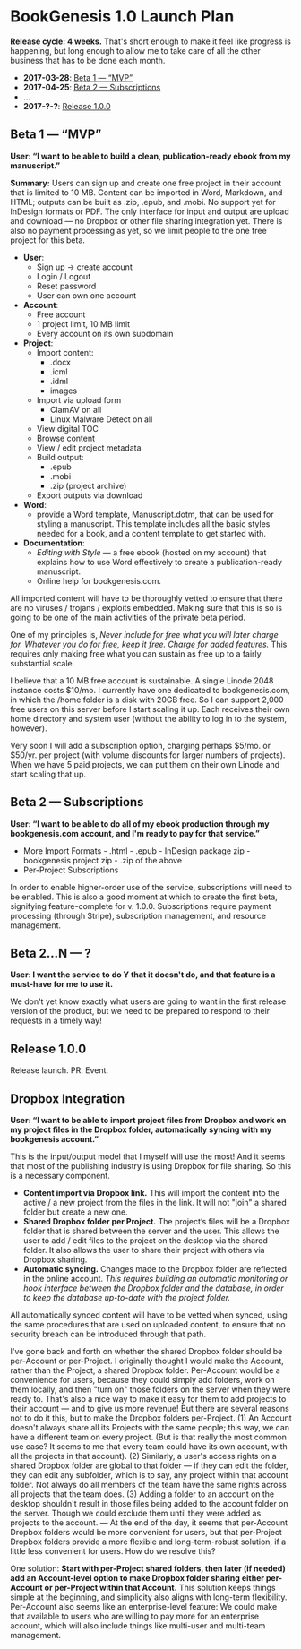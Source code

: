 # BookGenesis 1.0 Launch Plan

**Release cycle: 4 weeks.** That's short enough to make it feel like progress is happening, but long enough to allow me to take care of all the other business that has to be done each month.

*   **2017-03-28**: [Beta 1 — “MVP”](#user-content-beta-1--mvp)
*   **2017-04-25**: [Beta 2 — Subscriptions](#user-content-beta-2--subscriptions)
*   ...
*   **2017-?-?**: [Release 1.0.0](#user-content-release-100)

## Beta 1 — “MVP”

**User: “I want to be able to build a clean, publication-ready ebook from my manuscript.”**

**Summary:** Users can sign up and create one free project in their account that is limited to 10 MB. Content can be imported in Word, Markdown, and HTML; outputs can be built as .zip, .epub, and .mobi. No support yet for InDesign formats or PDF. The only interface for input and output are upload and download — no Dropbox or other file sharing integration yet. There is also no payment processing as yet, so we limit people to the one free project for this beta. 

-   **User**:
    +   Sign up → create account
    +   Login / Logout 
    -   Reset password
    +   User can own one account
-   **Account**:
    +   Free account 
    -   1 project limit, 10 MB limit
    -   Every account on its own subdomain
-   **Project**:
    -   Import content: 
        - .docx	
        - .icml
        - .idml 
        - images 
    -   Import via upload form
        - ClamAV on all
        - Linux Malware Detect on all
    -   View digital TOC
    -   Browse content
    -   View / edit project metadata
    -   Build output: 
        -   .epub
        -   .mobi
        -   .zip (project archive)
    -   Export outputs via download
-   **Word**: 
    -   provide a Word template, Manuscript.dotm, that can be used for styling a manuscript. This template includes all the basic styles needed for a book, and a content template to get started with.
-   **Documentation**:
    -   *Editing with Style* — a free ebook (hosted on my account) that explains how to use Word effectively to create a publication-ready manuscript.
    -   Online help for bookgenesis.com.

All imported content will have to be thoroughly vetted to ensure that there are no viruses / trojans / exploits embedded. Making sure that this is so is going to be one of the main activities of the private beta period.

One of my principles is, *Never include for free what you will later charge for. Whatever you do for free, keep it free. Charge for added features.* This requires only making free what you can sustain as free up to a fairly substantial scale.

I believe that a 10 MB free account is sustainable. A single Linode 2048 instance costs $10/mo. I currently have one dedicated to bookgenesis.com, in which the /home folder is a disk with 20GB free. So I can support 2,000 free users on this server before I start scaling it up. Each receives their own home directory and system user (without the ability to log in to the system, however).

Very soon I will add a subscription option, charging perhaps $5/mo. or $50/yr. per project (with volume discounts for larger numbers of projects). When we have 5 paid projects, we can put them on their own Linode and start scaling that up.

## Beta 2 — Subscriptions

**User: “I want to be able to do all of my ebook production through my bookgenesis.com account, and I'm ready to pay for that service.”**

-   More Import Formats
        - .html 
        - .epub 
        - InDesign package zip
        - bookgenesis project zip
        - .zip of the above
-   Per-Project Subscriptions

In order to enable higher-order use of the service, subscriptions will need to be enabled. This is also a good moment at which to create the first beta, signifying feature-complete for v. 1.0.0. Subscriptions require payment processing (through Stripe), subscription management, and resource management.

## Beta 2…N — ?

**User: I want the service to do Y that it doesn't do, and that feature is a must-have for me to use it.**

We don't yet know exactly what users are going to want in the first release version of the product, but we need to be prepared to respond to their requests in a timely way!

## Release 1.0.0

Release launch. PR. Event.

## Dropbox Integration

**User: “I want to be able to import project files from Dropbox and work on my project files in the Dropbox folder, automatically syncing with my bookgenesis account.”**

This is the input/output model that I myself will use the most! And it seems that most of the publishing industry is using Dropbox for file sharing. So this is a necessary component.

*   **Content import via Dropbox link.** This will import the content into the active / a new project from the files in the link. It will not "join" a shared folder but create a new one.
*   **Shared Dropbox folder per Project.** The project’s files will be a Dropbox folder that is shared between the server and the user. This allows the user to add / edit files to the project on the desktop via the shared folder. It also allows the user to share their project with others via Dropbox sharing.
*   **Automatic syncing.** Changes made to the Dropbox folder are reflected in the online account. *This requires building an automatic monitoring or hook interface between the Dropbox folder and the database, in order to keep the database up-to-date with the project folder.*

All automatically synced content will have to be vetted when synced, using the same procedures that are used on uploaded content, to ensure that no security breach can be introduced through that path.

I've gone back and forth on whether the shared Dropbox folder should be per-Account or per-Project. I originally thought I would make the Account, rather than the Project, a shared Dropbox folder. Per-Account would be a convenience for users, because they could simply add folders, work on them locally, and then "turn on" those folders on the server when they were ready to. That's also a nice way to make it easy for them to add projects to their account — and to give us more revenue! But there are several reasons not to do it this, but to make the Dropbox folders per-Project. (1) An Account doesn't always share all its Projects with the same people; this way, we can have a different team on every project. (But is that really the most common use case? It seems to me that every team could have its own account, with all the projects in that account). (2) Similarly, a user's access rights on a shared Dropbox folder are global to that folder — if they can edit the folder, they can edit any subfolder, which is to say, any project within that account folder. Not always do all members of the team have the same rights across all projects that the team does. (3) Adding a folder to an account on the desktop shouldn't result in those files being added to the account folder on the server. Though we could exclude them until they were added as projects to the account. — At the end of the day, it seems that per-Account Dropbox folders would be more convenient for users, but that per-Project Dropbox folders provide a more flexible and long-term-robust solution, if a little less convenient for users. How do we resolve this? 

One solution: **Start with per-Project shared folders, then later (if needed) add an Account-level option to make Dropbox folder sharing either per-Account or per-Project within that Account.** This solution keeps things simple at the beginning, and simplicity also aligns with long-term flexibility. Per-Account also seems like an enterprise-level feature: We could make that available to users who are willing to pay more for an enterprise account, which will also include things like multi-user and multi-team management.

